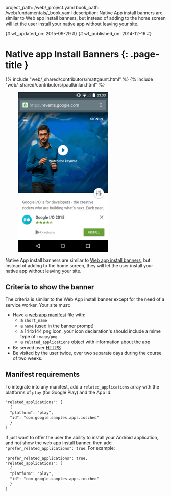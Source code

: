 project_path: /web/_project.yaml
book_path: /web/fundamentals/_book.yaml
description: Native App install banners are similar to Web app install banners, but instead of adding to the home screen will let the user install your native app without leaving your site.

{# wf_updated_on: 2015-09-29 #}
{# wf_published_on: 2014-12-16 #}

# Native app Install Banners {: .page-title }

{% include "web/_shared/contributors/mattgaunt.html" %}
{% include "web/_shared/contributors/paulkinlan.html" %}

<div class="attempt-right">
  <figure>
     <img src="images/native-app-install-banner.gif" alt="Native app install banner" style="max-height: 500px">
  </figure>
</div>

Native App install banners are similar to [Web app install banners](.), but
instead of adding to the home screen, they will let the user install your
native app without leaving your site.

## Criteria to show the banner

The criteria is similar to the Web App install banner except for the need of
a service worker. Your site must:

* Have a [web app manifest](../web-app-manifest/) file with:
  - a `short_name`
  - a `name` (used in the banner prompt)
  - a 144x144 png icon, your icon declaration's should include a mime type of `image/png`
  - a `related_applications` object with information about the app
* Be served over [HTTPS](/web/fundamentals/security/encrypt-in-transit/)
* Be visited by the user twice, over two separate days during the course
  of two weeks.

## Manifest requirements

To integrate into any manifest, add a `related_applications` array with the
platforms of `play` (for Google Play) and the App Id.


    "related_applications": [
      {
      "platform": "play",
      "id": "com.google.samples.apps.iosched"
      }
    ]
    

If just want to offer the user the ability to install your Android
application, and not show the web app install banner, then add
`"prefer_related_applications": true`. For example:


    "prefer_related_applications": true,
    "related_applications": [
      {
      "platform": "play",
      "id": "com.google.samples.apps.iosched"
      }
    ]
    

